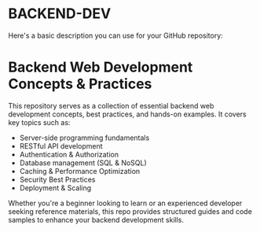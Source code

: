 # BACKEND-DEV

Here's a basic description you can use for your GitHub repository:  

# Backend Web Development Concepts & Practices  

This repository serves as a collection of essential backend web development concepts, best practices, and hands-on examples. It covers key topics such as:  

- Server-side programming fundamentals  
- RESTful API development  
- Authentication & Authorization  
- Database management (SQL & NoSQL)  
- Caching & Performance Optimization  
- Security Best Practices  
- Deployment & Scaling  

Whether you're a beginner looking to learn or an experienced developer seeking reference materials, this repo provides structured guides and code samples to enhance your backend development skills.  

